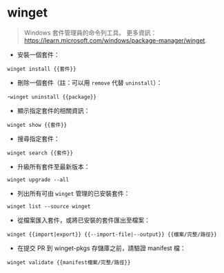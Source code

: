 # winget

> Windows 套件管理員的命令列工具。
> 更多資訊：<https://learn.microsoft.com/windows/package-manager/winget>.

- 安裝一個套件：

`winget install {{套件}}`

- 刪除一個套件（註：可以用 `remove` 代替 `uninstall`）：

-`winget uninstall {{package}}`

- 顯示指定套件的相關資訊：

`winget show {{套件}}`

- 搜尋指定套件：

`winget search {{套件}}`

- 升級所有套件至最新版本：

`winget upgrade --all`

- 列出所有可由 `winget` 管理的已安裝套件：

`winget list --source winget`

- 從檔案匯入套件，或將已安裝的套件匯出至檔案：

`winget {{import|export}} {{--import-file|--output}} {{檔案/完整/路徑}}`

- 在提交 PR 到 winget-pkgs 存儲庫之前，請驗證 manifest 檔：

`winget validate {{manifest檔案/完整/路徑}}`
